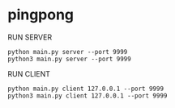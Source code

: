 # pingpong



RUN SERVER

```
python main.py server --port 9999
python3 main.py server --port 9999
```

RUN CLIENT
```
python main.py client 127.0.0.1 --port 9999
python3 main.py client 127.0.0.1 --port 9999
```
